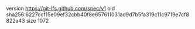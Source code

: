 version https://git-lfs.github.com/spec/v1
oid sha256:6227ccf15e09ef32cbb40f8e657611031ad9d7b5fa319c11c9719e7cf8822a43
size 1072
